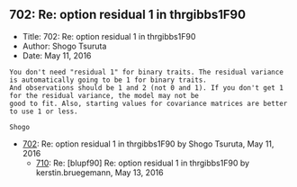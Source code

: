 ## 702: Re: option residual 1 in thrgibbs1F90

- Title: 702: Re: option residual 1 in thrgibbs1F90
- Author: Shogo Tsuruta
- Date: May 11, 2016
```
You don't need "residual 1" for binary traits. The residual variance is automatically going to be 1 for binary traits.
And observations should be 1 and 2 (not 0 and 1). If you don't get 1 for the residual variance, the model may not be
good to fit. Also, starting values for covariance matrices are better to use 1 or less.

Shogo
```

- [702](0702.md): Re: option residual 1 in thrgibbs1F90 by Shogo Tsuruta, May 11, 2016
    - [710](0710.md): Re: [blupf90] Re: option residual 1 in thrgibbs1F90 by kerstin.bruegemann, May 13, 2016
